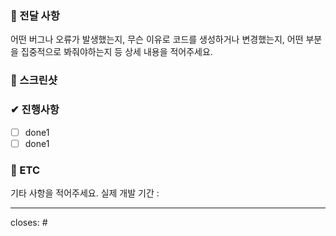 ### 📃 전달 사항

어떤 버그나 오류가 발생했는지, 무슨 이유로 코드를 생성하거나 변경했는지, 어떤 부분을 집중적으로 봐줘야하는지 등
상세 내용을 적어주세요.

### 📸 스크린샷

### ✔ 진행사항

- [ ] done1
- [ ] done1

### 🔴 ETC

기타 사항을 적어주세요.
실제 개발 기간 :

<hr>

closes: #
